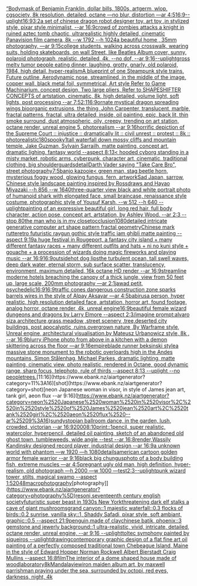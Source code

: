 [“](https://www.ebank.nz/aiartgenerator?category=%E2%80%9C)[Body](https://www.ebank.nz/aiartgenerator?category=Body)[mask of Benjamin Franklin, dollar bills, 1800s, artgerm, wlop, cgsociety, 8k resolution, detailed, octane —no blur, distortion —ar 4:5](https://www.ebank.nz/aiartgenerator?category=mask%2520of%2520Benjamin%2520Franklin%2C%2520dollar%2520bills%2C%25201800s%2C%2520artgerm%2C%2520wlop%2C%2520cgsociety%2C%25208k%2520resolution%2C%2520detailed%2C%2520octane%2520%E2%80%94no%2520blur%2C%2520distortion%2520%E2%80%94ar%25204%3A5)[16:9](https://www.ebank.nz/aiartgenerator?category=16%3A9)[--uplight](https://www.ebank.nz/aiartgenerator?category=--uplight)[16:9](https://www.ebank.nz/aiartgenerator?category=16%3A9)[3:2](https://www.ebank.nz/aiartgenerator?category=3%3A2)[a set of chinese dragon robot,designer toy, art toy ,in stylized style, pixar style,minimalist, --ar 16:9](https://www.ebank.nz/aiartgenerator?category=a%2520set%2520of%2520chinese%2520dragon%2520robot%2Cdesigner%2520toy%2C%2520art%2520toy%2520%2Cin%2520stylized%2520style%2C%2520pixar%2520style%2Cminimalist%2C%2520--ar%252016%3A9)[crowd of zombies attacks a knight in ruined aztec tomb chaotic, ultrarealistic highly detailed, cinematic Panavision film camera, 8k --w 1792 --h 1024](https://www.ebank.nz/aiartgenerator?category=crowd%2520of%2520zombies%2520attacks%2520a%2520knight%2520in%2520ruined%2520aztec%2520tomb%2520chaotic%2C%2520ultrarealistic%2520highly%2520detailed%2C%2520cinematic%2520Panavision%2520film%2520camera%2C%25208k%2520--w%25201792%2520--h%25201024)[](https://www.ebank.nz/aiartgenerator?category=)[a beautiful home , 35mm photography, —ar 9:15](https://www.ebank.nz/aiartgenerator?category=a%2520beautiful%2520home%2520%2C%252035mm%2520photography%2C%2520%E2%80%94ar%25209%3A15)[college students, walking across crosswalk, wearing suits, holding skateboards, on wall Street, like Beatles Album cover, sunny, polaroid photograph, realistic, detailed, 4k, --no dof, --ar 9:16](https://www.ebank.nz/aiartgenerator?category=college%2520students%2C%2520walking%2520across%2520crosswalk%2C%2520wearing%2520suits%2C%2520holding%2520skateboards%2C%2520on%2520wall%2520Street%2C%2520like%2520Beatles%2520Album%2520cover%2C%2520sunny%2C%2520polaroid%2520photograph%2C%2520realistic%2C%2520detailed%2C%25204k%2C%2520--no%2520dof%2C%2520--ar%25209%3A16)[--uplight](https://www.ebank.nz/aiartgenerator?category=--uplight)[gross melty tumor people eating dinner, laughing, grotty, gnarly, old polaroid, 1984, high detail, hyper-realism](https://www.ebank.nz/aiartgenerator?category=gross%2520melty%2520tumor%2520people%2520eating%2520dinner%2C%2520laughing%2C%2520grotty%2C%2520gnarly%2C%2520old%2520polaroid%2C%25201984%2C%2520high%2520detail%2C%2520hyper-realism)[A blueprint of one Steampunk style  trains,   Future outline, Aerodynamic nose, streamlined, in the middle of the image,  copper wall, black metal foil, symmetrical,  Art style Refer to Game Machinarium.  concept design, Two large pliers, Refer to SHAPESHIFTER CONCEPTS  of artstation, cinematic,  8k, high detailed,  volume light,  soft lights,  post processing    --ar 7:5](https://www.ebank.nz/aiartgenerator?category=A%2520blueprint%2520of%2520one%2520Steampunk%2520style%2520%2520trains%2C%2520%2520%2520Future%2520outline%2C%2520Aerodynamic%2520nose%2C%2520streamlined%2C%2520in%2520the%2520middle%2520of%2520the%2520image%2C%2520%2520copper%2520wall%2C%2520black%2520metal%2520foil%2C%2520symmetrical%2C%2520%2520Art%2520style%2520Refer%2520to%2520Game%2520Machinarium.%2520%2520concept%2520design%2C%2520Two%2520large%2520pliers%2C%2520Refer%2520to%2520SHAPESHIFTER%2520CONCEPTS%2520%2520of%2520artstation%2C%2520cinematic%2C%2520%25208k%2C%2520high%2520detailed%2C%2520%2520volume%2520light%2C%2520%2520soft%2520lights%2C%2520%2520post%2520processing%2520%2520%2520%2520--ar%25207%3A5)[2:1](https://www.ebank.nz/aiartgenerator?category=2%3A1)[16:9](https://www.ebank.nz/aiartgenerator?category=16%3A9)[ornate mystical dragon spreading wings bioorganic extrusions, the thing, John Carpenter, translucent, marble, fractal patterns, fractal, ultra detailed, inside, oil painting, epic, back lit, thin smoke surround, dust atmospheric, oily, creepy, trending on art station, octane render, unreal engine 5, photorealism --ar 9:16](https://www.ebank.nz/aiartgenerator?category=ornate%2520mystical%2520dragon%2520spreading%2520wings%2520bioorganic%2520extrusions%2C%2520the%2520thing%2C%2520John%2520Carpenter%2C%2520translucent%2C%2520marble%2C%2520fractal%2520patterns%2C%2520fractal%2C%2520ultra%2520detailed%2C%2520inside%2C%2520oil%2520painting%2C%2520epic%2C%2520back%2520lit%2C%2520thin%2520smoke%2520surround%2C%2520dust%2520atmospheric%2C%2520oily%2C%2520creepy%2C%2520trending%2520on%2520art%2520station%2C%2520octane%2520render%2C%2520unreal%2520engine%25205%2C%2520photorealism%2520--ar%25209%3A16)[horrific depiction of the Supreme Court :: injustice :: dramatically lit :: civil unrest :: protest :: 8k :: photorealistic](https://www.ebank.nz/aiartgenerator?category=horrific%2520depiction%2520of%2520the%2520Supreme%2520Court%2520%3A%3A%2520injustice%2520%3A%3A%2520dramatically%2520lit%2520%3A%3A%2520civil%2520unrest%2520%3A%3A%2520protest%2520%3A%3A%25208k%2520%3A%3A%2520photorealistic)[180](https://www.ebank.nz/aiartgenerator?category=180)[spooky](https://www.ebank.nz/aiartgenerator?category=spooky)[1](https://www.ebank.nz/aiartgenerator?category=1)[tall waterfall down mossy cliffs and mountain temple, Jake Guzman, Sylvain Sarrailh, matte painting, concept art, dramatic lighing, fantasy world --aspect 8:13](https://www.ebank.nz/aiartgenerator?category=tall%2520waterfall%2520down%2520mossy%2520cliffs%2520and%2520mountain%2520temple%2C%2520Jake%2520Guzman%2C%2520Sylvain%2520Sarrailh%2C%2520matte%2520painting%2C%2520concept%2520art%2C%2520dramatic%2520lighing%2C%2520fantasy%2520world%2520--aspect%25208%3A13)[< hooded cyborg standing in a misty market, robotic arms, cyberpunk, character art, cinematic, traditional clothing, big shoulderguards](https://www.ebank.nz/aiartgenerator?category=%3C%2520hooded%2520cyborg%2520standing%2520in%2520a%2520misty%2520market%2C%2520robotic%2520arms%2C%2520cyberpunk%2C%2520character%2520art%2C%2520cinematic%2C%2520traditional%2520clothing%2C%2520big%2520shoulderguards)[detail](https://www.ebank.nz/aiartgenerator?category=detail)[Darth Vader saying "Take Care Bro", street photography](https://www.ebank.nz/aiartgenerator?category=Darth%2520Vader%2520saying%2520%22Take%2520Care%2520Bro%22%2C%2520street%2520photography)[7:5](https://www.ebank.nz/aiartgenerator?category=7%3A5)[banjo kazooie](https://www.ebank.nz/aiartgenerator?category=banjo%2520kazooie)[< green man, stag beetle horn, mysterious foggy wood, glowing fungus, fern, artwork](https://www.ebank.nz/aiartgenerator?category=%3C%2520green%2520man%2C%2520stag%2520beetle%2520horn%2C%2520mysterious%2520foggy%2520wood%2C%2520glowing%2520fungus%2C%2520fern%2C%2520artwork)[Sad Japan, sarrow, Chinese style landscape painting inspired by Rossdraws and Hayao Miyazaki --h 856 --w 1640](https://www.ebank.nz/aiartgenerator?category=Sad%2520Japan%2C%2520sarrow%2C%2520Chinese%2520style%2520landscape%2520painting%2520inspired%2520by%2520Rossdraws%2520and%2520Hayao%2520Miyazaki%2520--h%2520856%2520--w%25201640)[three-quarter view black and white portrait photo of humanoid shark with elongated face, small braincase, renaissance style costume, photographic style of Yousuf Karsh, --w 512 --h 640 --uplight](https://www.ebank.nz/aiartgenerator?category=three-quarter%2520view%2520black%2520and%2520white%2520portrait%2520photo%2520of%2520humanoid%2520shark%2520with%2520elongated%2520face%2C%2520small%2520braincase%2C%2520renaissance%2520style%2520costume%2C%2520photographic%2520style%2520of%2520Yousuf%2520Karsh%2C%2520--w%2520512%2520--h%2520640%2520--uplight)[painting of an expressive beautiful girl, long red hair, full body character, action pose, concept art, artstation, by Ashley Wood. --ar 2:3 --stop 80](https://www.ebank.nz/aiartgenerator?category=painting%2520of%2520an%2520expressive%2520beautiful%2520girl%2C%2520long%2520red%2520hair%2C%2520full%2520body%2520character%2C%2520action%2520pose%2C%2520concept%2520art%2C%2520artstation%2C%2520by%2520Ashley%2520Wood.%2520--ar%25202%3A3%2520--stop%252080)[the man who is in my closet](https://www.ebank.nz/aiartgenerator?category=the%2520man%2520who%2520is%2520in%2520my%2520closet)[occlusion](https://www.ebank.nz/aiartgenerator?category=occlusion)[1080](https://www.ebank.nz/aiartgenerator?category=1080)[detailed intricate generative computer art shape pattern fractal geometry](https://www.ebank.nz/aiartgenerator?category=detailed%2520intricate%2520generative%2520computer%2520art%2520shape%2520pattern%2520fractal%2520geometry)[Chinese mark rutte](https://www.ebank.nz/aiartgenerator?category=Chinese%2520mark%2520rutte)[retro futuristic raygun gothic style traffic jam ghibli matte painting --aspect 9:19](https://www.ebank.nz/aiartgenerator?category=retro%2520futuristic%2520raygun%2520gothic%2520style%2520traffic%2520jam%2520ghibli%2520matte%2520painting%2520--aspect%25209%3A19)[a huge festival in Rougeport, a fantasy city island + many different fantasy races + many different outfits and hats + ni no kuni style + gouache + a procession of wizards doing magic fireworks and playing music --ar 16:9](https://www.ebank.nz/aiartgenerator?category=a%2520huge%2520festival%2520in%2520Rougeport%2C%2520a%2520fantasy%2520city%2520island%2520%2B%2520many%2520different%2520fantasy%2520races%2520%2B%2520many%2520different%2520outfits%2520and%2520hats%2520%2B%2520ni%2520no%2520kuni%2520style%2520%2B%2520gouache%2520%2B%2520a%2520procession%2520of%2520wizards%2520doing%2520magic%2520fireworks%2520and%2520playing%2520music%2520--ar%252016%3A9)[](https://www.ebank.nz/aiartgenerator?category=)[16:9](https://www.ebank.nz/aiartgenerator?category=16%3A9)[outside](https://www.ebank.nz/aiartgenerator?category=outside)[hot dog lips](https://www.ebank.nz/aiartgenerator?category=hot%2520dog%2520lips)[the turbulent ocean, tall swell waves, deep dark water,  eternal storm, sub surface scatter,  translucency,  environment, maximum detailed, 16k octane HD render --ar 16:9](https://www.ebank.nz/aiartgenerator?category=the%2520turbulent%2520ocean%2C%2520tall%2520swell%2520waves%2C%2520deep%2520dark%2520water%2C%2520%2520eternal%2520storm%2C%2520sub%2520surface%2520scatter%2C%2520%2520translucency%2C%2520%2520environment%2C%2520maximum%2520detailed%2C%252016k%2520octane%2520HD%2520render%2520--ar%252016%3A9)[streamline moderne hotels breaching the canopy of a thick jungle, view from 50 feet up, large scale, 200mm photography —ar 2:1](https://www.ebank.nz/aiartgenerator?category=streamline%2520moderne%2520hotels%2520breaching%2520the%2520canopy%2520of%2520a%2520thick%2520jungle%2C%2520view%2520from%252050%2520feet%2520up%2C%2520large%2520scale%2C%2520200mm%2520photography%2520%E2%80%94ar%25202%3A1)[jawad petit, psychedelic](https://www.ebank.nz/aiartgenerator?category=jawad%2520petit%2C%2520psychedelic)[16:9](https://www.ebank.nz/aiartgenerator?category=16%3A9)[16:9](https://www.ebank.nz/aiartgenerator?category=16%3A9)[traffic cones dangerous construction zone sparks barrels wires in the style of Alpay Aksayar —ar 4:5](https://www.ebank.nz/aiartgenerator?category=traffic%2520cones%2520dangerous%2520construction%2520zone%2520sparks%2520barrels%2520wires%2520in%2520the%2520style%2520of%2520Alpay%2520Aksayar%2520%E2%80%94ar%25204%3A5)[babirusa person, hyper realistic, high resolution detailed face, artstation, horror art, found footage, analog horror, octane render, 4k, unreal engine](https://www.ebank.nz/aiartgenerator?category=babirusa%2520person%2C%2520hyper%2520realistic%2C%2520high%2520resolution%2520detailed%2520face%2C%2520artstation%2C%2520horror%2520art%2C%2520found%2520footage%2C%2520analog%2520horror%2C%2520octane%2520render%2C%25204k%2C%2520unreal%2520engine)[16:9](https://www.ebank.nz/aiartgenerator?category=16%3A9)[beautiful female wizard dungeons and dragons  by Larry Elmore --aspect 2:3](https://www.ebank.nz/aiartgenerator?category=beautiful%2520female%2520wizard%2520dungeons%2520and%2520dragons%2520%2520by%2520Larry%2520Elmore%2520--aspect%25202%3A3)[/imagine prompt:alvaro siza,architecture,grass,meadow ,street scenery ,tree,deserted city buildings, post apocalyptic ,ruins,overgrown nature ,By Warframe style, Unreal engine, architectural visualisation,by Mateusz Urbanowicz style, 8k , --ar 16:9](https://www.ebank.nz/aiartgenerator?category=/imagine%2520prompt%3Aalvaro%2520siza%2Carchitecture%2Cgrass%2Cmeadow%2520%2Cstreet%2520scenery%2520%2Ctree%2Cdeserted%2520city%2520buildings%2C%2520post%2520apocalyptic%2520%2Cruins%2Covergrown%2520nature%2520%2CBy%2520Warframe%2520style%2C%2520Unreal%2520engine%2C%2520architectural%2520visualisation%2Cby%2520Mateusz%2520Urbanowicz%2520style%2C%25208k%2520%2C%2520--ar%252016%3A9)[blurry iPhone photo from above  in a kitchen with a demon skittering across the floor  —ar 9:16](https://www.ebank.nz/aiartgenerator?category=blurry%2520iPhone%2520photo%2520from%2520above%2520%2520in%2520a%2520kitchen%2520with%2520a%2520demon%2520skittering%2520across%2520the%2520floor%2520%2520%E2%80%94ar%25209%3A16)[empire](https://www.ebank.nz/aiartgenerator?category=empire)[blade runner beksinski style](https://www.ebank.nz/aiartgenerator?category=blade%2520runner%2520beksinski%2520style)[a massive stone monument to the robotic overloards high in the Andes mountains, Simon Stålenhag, Michael Parkes, dramatic lighting, matte painting, cinematic view, photo realistic, rendered in Octane, good dynamic range, sharp focus, telephoto, rule of thirds --aspect 8:13 --uplight --no people](https://www.ebank.nz/aiartgenerator?category=a%2520massive%2520stone%2520monument%2520to%2520the%2520robotic%2520overloards%2520high%2520in%2520the%2520Andes%2520mountains%2C%2520Simon%2520St%C3%A5lenhag%2C%2520Michael%2520Parkes%2C%2520dramatic%2520lighting%2C%2520matte%2520painting%2C%2520cinematic%2520view%2C%2520photo%2520realistic%2C%2520rendered%2520in%2520Octane%2C%2520good%2520dynamic%2520range%2C%2520sharp%2520focus%2C%2520telephoto%2C%2520rule%2520of%2520thirds%2520--aspect%25208%3A13%2520--uplight%2520--no%2520people)[trees.](https://www.ebank.nz/aiartgenerator?category=trees.)[11:16](https://www.ebank.nz/aiartgenerator?category=11%3A16)[shot](https://www.ebank.nz/aiartgenerator?category=shot)[neon Japanese woman in visor, in style of James jean art, tank girl, aeon flux --ar 9:16](https://www.ebank.nz/aiartgenerator?category=neon%2520Japanese%2520woman%2520in%2520visor%2C%2520in%2520style%2520of%2520James%2520jean%2520art%2C%2520tank%2520girl%2C%2520aeon%2520flux%2520--ar%25209%3A16)[sun](https://www.ebank.nz/aiartgenerator?category=sun)[dystopian ballroom dance, in the garden, lush, crowded, victorian --ar 16:9](https://www.ebank.nz/aiartgenerator?category=dystopian%2520ballroom%2520dance%2C%2520in%2520the%2520garden%2C%2520lush%2C%2520crowded%2C%2520victorian%2520--ar%252016%3A9)[2000](https://www.ebank.nz/aiartgenerator?category=2000)[8:10](https://www.ebank.nz/aiartgenerator?category=8%3A10)[print::1](https://www.ebank.nz/aiartgenerator?category=print%3A%3A1)[pencil, super realistic, watercolor, hyperpencil, detailed oil painting, sketch of an abandoned old ghost town, tumbleweeds, wide angle --test --ar 16:8](https://www.ebank.nz/aiartgenerator?category=pencil%2C%2520super%2520realistic%2C%2520watercolor%2C%2520hyperpencil%2C%2520detailed%2520oil%2520painting%2C%2520sketch%2520of%2520an%2520abandoned%2520old%2520ghost%2520town%2C%2520tumbleweeds%2C%2520wide%2520angle%2520--test%2520--ar%252016%3A8)[render,](https://www.ebank.nz/aiartgenerator?category=render%2C)[Wassily Kandinsky designed record player, industrial design --ar 16:9](https://www.ebank.nz/aiartgenerator?category=Wassily%2520Kandinsky%2520designed%2520record%2520player%2C%2520industrial%2520design%2520--ar%252016%3A9)[a unknown world with phantom —w 1920 —h 1080](https://www.ebank.nz/aiartgenerator?category=a%2520unknown%2520world%2520with%2520phantom%2520%E2%80%94w%25201920%2520%E2%80%94h%25201080)[details](https://www.ebank.nz/aiartgenerator?category=details)[american cartoon golden armor female warrior --ar 9:16](https://www.ebank.nz/aiartgenerator?category=american%2520cartoon%2520golden%2520armor%2520female%2520warrior%2520--ar%25209%3A16)[black big chungus](https://www.ebank.nz/aiartgenerator?category=black%2520big%2520chungus)[photo of a body building fish, extreme muscles —ar 4:5](https://www.ebank.nz/aiartgenerator?category=photo%2520of%2520a%2520body%2520building%2520fish%2C%2520extreme%2520muscles%2520%E2%80%94ar%25204%3A5)[pregnant ugly old man, high definition, hyper-realism, old photograph —h 2000 —w 1000 —test](https://www.ebank.nz/aiartgenerator?category=pregnant%2520ugly%2520old%2520man%2C%2520high%2520definition%2C%2520hyper-realism%2C%2520old%2520photograph%2520%E2%80%94h%25202000%2520%E2%80%94w%25201000%2520%E2%80%94test)[2:3](https://www.ebank.nz/aiartgenerator?category=2%3A3)[--uplight](https://www.ebank.nz/aiartgenerator?category=--uplight)[punk wizard tower, stilts, magical swamp --aspect 1:5](https://www.ebank.nz/aiartgenerator?category=punk%2520wizard%2520tower%2C%2520stilts%2C%2520magical%2520swamp%2520--aspect%25201%3A5)[2048](https://www.ebank.nz/aiartgenerator?category=2048)[macrophotography](https://www.ebank.nz/aiartgenerator?category=macrophotography)[photography]](https://www.ebank.nz/aiartgenerator?category=photography%5D)[](https://www.ebank.nz/aiartgenerator?category=)[res](https://www.ebank.nz/aiartgenerator?category=res)[oni,seventeenth century english society](https://www.ebank.nz/aiartgenerator?category=oni%2Cseventeenth%2520century%2520english%2520society)[futuristic super beast in 1930s New York](https://www.ebank.nz/aiartgenerator?category=futuristic%2520super%2520beast%2520in%25201930s%2520New%2520York)[threatening dark elf stalks a cave of giant mushrooms](https://www.ebank.nz/aiartgenerator?category=threatening%2520dark%2520elf%2520stalks%2520a%2520cave%2520of%2520giant%2520mushrooms)[grand canyon::1 majestic waterfall::0.3 flocks of birds::0.2 sunrise, vanilla sky::1,  Shaddy Safadi, pixar style,  soft ambiant, graphic::0.5 --aspect 21:9](https://www.ebank.nz/aiartgenerator?category=grand%2520canyon%3A%3A1%2520majestic%2520waterfall%3A%3A0.3%2520flocks%2520of%2520birds%3A%3A0.2%2520sunrise%2C%2520vanilla%2520sky%3A%3A1%2C%2520%2520Shaddy%2520Safadi%2C%2520pixar%2520style%2C%2520%2520soft%2520ambiant%2C%2520graphic%3A%3A0.5%2520--aspect%252021%3A9)[penguin,made of clay](https://www.ebank.nz/aiartgenerator?category=penguin%2Cmade%2520of%2520clay)[chinese batik, phoenix::3 gemstone and jewerly background::1 ultra-realistic, vivid, intricate, detailed, octane render, unreal engine, --ar 9:16 --uplight](https://www.ebank.nz/aiartgenerator?category=chinese%2520batik%2C%2520phoenix%3A%3A3%2520gemstone%2520and%2520jewerly%2520background%3A%3A1%2520ultra-realistic%2C%2520vivid%2C%2520intricate%2C%2520detailed%2C%2520octane%2520render%2C%2520unreal%2520engine%2C%2520--ar%25209%3A16%2520--uplight)[toltec symphony painted by siqueiros --uplight](https://www.ebank.nz/aiartgenerator?category=toltec%2520symphony%2520painted%2520by%2520siqueiros%2520--uplight)[drawing](https://www.ebank.nz/aiartgenerator?category=drawing)[contemporary graphic design of a flat fine art oil painting of a perfectly composed traditional town Chebeague Island, Maine in the style of Edward Hopper Norman Rockwell Albert Bierstadt Craig Mullins --aspect 16:8](https://www.ebank.nz/aiartgenerator?category=contemporary%2520graphic%2520design%2520of%2520a%2520flat%2520fine%2520art%2520oil%2520painting%2520of%2520a%2520perfectly%2520composed%2520traditional%2520town%2520Chebeague%2520Island%2C%2520Maine%2520in%2520the%2520style%2520of%2520Edward%2520Hopper%2520Norman%2520Rockwell%2520Albert%2520Bierstadt%2520Craig%2520Mullins%2520--aspect%252016%3A8)[film](https://www.ebank.nz/aiartgenerator?category=film)[The interior of a dome shaped house made of wood](https://www.ebank.nz/aiartgenerator?category=The%2520interior%2520of%2520a%2520dome%2520shaped%2520house%2520made%2520of%2520wood)[laboratory](https://www.ebank.nz/aiartgenerator?category=laboratory)[8k](https://www.ebank.nz/aiartgenerator?category=8k)[Mandala](https://www.ebank.nz/aiartgenerator?category=Mandala)[view](https://www.ebank.nz/aiartgenerator?category=view)[iron maiden album art, by maxwell parrish](https://www.ebank.nz/aiartgenerator?category=iron%2520maiden%2520album%2520art%2C%2520by%2520maxwell%2520parrish)[man praying under the sea, surrounded by octopi, red eyes, darkness, night, 4k](https://www.ebank.nz/aiartgenerator?category=man%2520praying%2520under%2520the%2520sea%2C%2520surrounded%2520by%2520octopi%2C%2520red%2520eyes%2C%2520darkness%2C%2520night%2C%25204k)